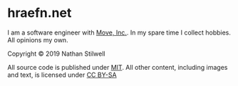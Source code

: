 # hraefn.net

I am a software engineer with [Move, Inc.](https://www.move.com/). In my spare time I collect hobbies. All opinions my own.

Copyright © 2019 Nathan Stilwell

All source code is published under [MIT](https://opensource.org/licenses/MIT). All other content, including images and text, is licensed under [CC BY-SA](http://creativecommons.org/licenses/by-sa/4.0/)